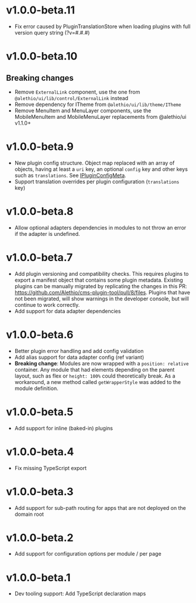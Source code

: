 # v1.0.0-beta.11

- Fix error caused by PluginTranslationStore when loading plugins with full version query string (?v=#.#.#)

# v1.0.0-beta.10

## Breaking changes

- Remove `ExternalLink` component, use the one from `@alethio/ui/lib/control/ExternalLink` instead
- Remove dependency for ITheme from `@alethio/ui/lib/theme/ITheme`
- Remove MenuItem and MenuLayer components, use the MobileMenuItem and MobileMenuLayer replacements from @alethio/ui v1.1.0+

# v1.0.0-beta.9

- New plugin config structure. Object map replaced with an array of objects, having at least a `uri` key, an optional `config` key and other keys such as `translations`. See [IPluginConfigMeta](./src/IPluginConfigMeta.ts).
- Support translation overrides per plugin configuration (`translations` key)

# v1.0.0-beta.8

- Allow optional adapters dependencies in modules to not throw an error if the adapter is undefined.

# v1.0.0-beta.7

- Add plugin versioning and compatibility checks. This requires plugins to export a manifest object that contains some plugin metadata. Existing plugins can be manually migrated by replicating the changes in this PR: https://github.com/Alethio/cms-plugin-tool/pull/8/files. Plugins that have not been migrated, will show warnings in the developer console, but will continue to work correctly.
- Add support for data adapter dependencies

# v1.0.0-beta.6

- Better plugin error handling and add config validation
- Add alias support for data adapter config (ref variant)
- **Breaking change**: Modules are now wrapped with a `position: relative` container. Any module that had elements depending on the parent layout, such as flex or `height: 100%` could theoretically break. As a workaround, a new method called `getWrapperStyle` was added to the module definition.

# v1.0.0-beta.5

- Add support for inline (baked-in) plugins

# v1.0.0-beta.4

- Fix missing TypeScript export

# v1.0.0-beta.3

- Add support for sub-path routing for apps that are not deployed on the domain root

# v1.0.0-beta.2

- Add support for configuration options per module / per page

# v1.0.0-beta.1

- Dev tooling support: Add TypeScript declaration maps
